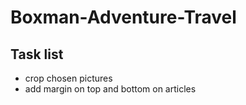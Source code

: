 # Boxman-Adventure-Travel

## Task list
* crop chosen pictures
* add  margin on top and bottom on articles
